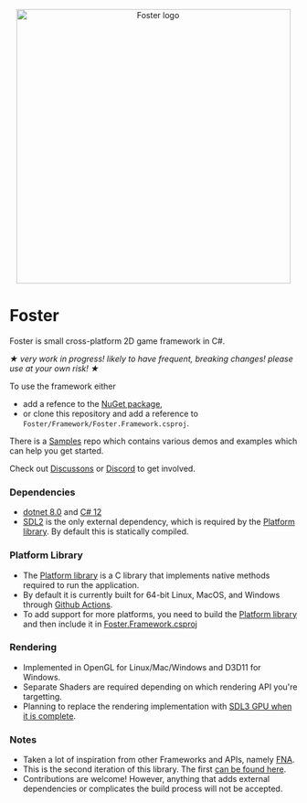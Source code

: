 <p align="center">
<img width="480" src="Foster.png" alt="Foster logo">
</p>

# Foster
Foster is small cross-platform 2D game framework in C#.

_★ very work in progress! likely to have frequent, breaking changes! please use at your own risk! ★_

To use the framework either 
 - add a refence to the [NuGet package](https://www.nuget.org/packages/FosterFramework), 
 - or clone this repository and add a reference to `Foster/Framework/Foster.Framework.csproj`.

There is a [Samples](https://github.com/FosterFramework/Samples) repo which contains various demos and examples which can help you get started.

Check out [Discussons](https://github.com/FosterFramework/Foster/discussions) or [Discord](https://discord.gg/K7tdFuP3Bg) to get involved.

### Dependencies
 - [dotnet 8.0](https://dotnet.microsoft.com/en-us/download/dotnet/8.0) and [C# 12](https://learn.microsoft.com/en-us/dotnet/csharp/whats-new/csharp-12)
 - [SDL2](https://github.com/libsdl-org/sdl) is the only external dependency, which is required by the [Platform library](https://github.com/FosterFramework/Foster/tree/main/Platform). By default this is statically compiled.

### Platform Library
 - The [Platform library](https://github.com/FosterFramework/Foster/tree/main/Platform) is a C library that implements native methods required to run the application.
 - By default it is currently built for 64-bit Linux, MacOS, and Windows through [Github Actions](https://github.com/FosterFramework/Foster/actions/workflows/build-libs.yml).
 - To add support for more platforms, you need to build the [Platform library](https://github.com/FosterFramework/Foster/tree/main/Platform) and then include it in [Foster.Framework.csproj](https://github.com/FosterFramework/Foster/blob/main/Framework/Foster.Framework.csproj#L27)

### Rendering
 - Implemented in OpenGL for Linux/Mac/Windows and D3D11 for Windows.
 - Separate Shaders are required depending on which rendering API you're targetting.
 - Planning to replace the rendering implementation with [SDL3 GPU when it is complete](https://github.com/FosterFramework/Foster/issues/1).

### Notes
 - Taken a lot of inspiration from other Frameworks and APIs, namely [FNA](https://fna-xna.github.io/).
 - This is the second iteration of this library. The first [can be found here](https://github.com/NoelFB/fosterold).
 - Contributions are welcome! However, anything that adds external dependencies or complicates the build process will not be accepted.
